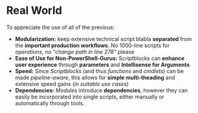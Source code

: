 # Real World

To appreciate the use of all of the previous:

- **Modularization:**
  keep extensive technical script blabla **separated** from the **important production workflows**. No 1000-line scripts for *operations*, no *"change path in line 278"* please
- **Ease of Use for Non-PowerShell-Gurus:**
  Scriptblocks can **enhance user experience** through **parameters** and **Intellisense for Arguments**
- **Speed:**
  Since *Scriptblocks* (and thus *functions* and *cmdlets*) can be made *pipeline-aware*, this allows for **simple multi-theading** and extensive speed gains (*in suitable use cases*)
- **Dependencies:**
  *Modules* introduce **dependencies**, however they can easily be incorporated into single scripts, either manually or automatically through tools.
